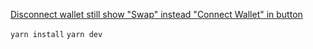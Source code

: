 [Disconnect wallet still show "Swap" instead "Connect Wallet" in button](https://github.com/lifinance/widget/issues/12)

`yarn install`
`yarn dev`